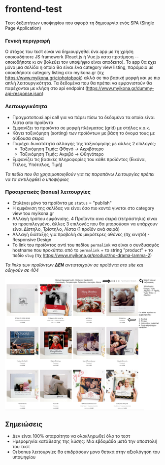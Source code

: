 # frontend-test

Tεστ δεξιοτήτων υποψηφίου που αφορά τη δημιουργία ενός SPA (Single Page Application)

### Γενική περιγραφή

Ο στόχος του τεστ είναι να δημιουργηθεί ένα app με τη χρήση οποιουδήποτε JS framework (React.js ή Vue.js κατα προτίμηση --οποιοδήποτε κι αν βολεύει τον υποψήφιο είναι αποδεκτο). Το app θα έχει μόνο μια σελίδα η οποία θα είναι ένα category view listing, παρόμοιο με οποιοδήποτε category listing στο myikona.gr (πχ https://www.myikona.gr/c/photobook) αλλά σε πιο βασική μορφή και με πιο απλή λειτουργικότητα. Τα δεδομένα που θα πρέπει να εμφανιστούν θα παρέχονται με κλήση στο api endpoint (https://www.myikona.gr/dummy-api-response.json)

### Λειτουργικότητα

- Πραγματοποιεί api call για να πάρει πίσω τα δεδομένα τα οποία είναι λίστα απο προϊόντα
- Εμφανίζει τα προιόντα σε μορφή πλέγματος (grid) με στήλες κ.ο.κ.
- Κάνει ταξινόμηση (sorting) των προϊόντων με βάση το όνομα τους με αύξουσα σειρα
- Παρέχει δυνατότητα αλλαγής της ταξινόμησης με αλλες 2 επιλογές:
  - Ταξινόμηση Τιμής: Φθηνό -> Ακριβότερο
  - Ταξινόμηση Τιμής: Ακριβό -> Φθηνότερο
- Εμφανίζει τις βασικές πληροφορίες του κάθε προϊόντος (Εικόνα, Τίτλος, Υπότιτλος, Τιμή)  

*Τα πεδία που θα χρησιμοποιηθούν για τις παραπάνω λειτουργίες πρέπει να τα αντιληφθεί ο υποψήφιος*

### Προαιρετικές (bonus) λειτουργίες

- Επιλέγει μόνο τα προϊόντα με `status` = "publish"
- H εμφάνιση της σελίδας να είναι όσο πιο κοντά γίνεται στο category view του myikona.gr
- Αλλαγή τρόπου εμφάνισης. 4 Προϊόντα ανα σειρά (τετράστηλο) είναι το προεπιλεγμένο, άλλες 3 επιλογές που θα μπορούσαν να υπάρχουν είναι Δίστηλο, Τρίστηλο, Λίστα (1 προϊόν ανά σειρά)
- Αλλαγή διάταξης για προβολή σε μικρότερες οθόνες (πχ κινητό) - Responsive Design
- To link του προϊόντος αντί του πεδίου `permalink` να είναι ο συνδυασμός hostname που προκύπτει από το `permalink` + το string "product" + το πεδίο `slug` (πχ https://www.myikona.gr/product/no-drama-lamma-2)

*Τα links των προϊόντων **ΔΕΝ** αντιστοιχούν σε προϊόντα στο site και οδηγούν σε 404*

![Test](test.png?raw=true "Test")

## Σημειώσεις 

- Δεν είναι 100% απαραίτητο να ολοκληρωθεί όλο το τεστ
- Ημερομηνία κατάθεσης της λύσης: Μια εβδομάδα μετά την αποστολή του τεστ
- Οι bonus λειτουργίες θα επιδράσουν μονο θετικά στην αξιολόγηση του υποψηφίου
